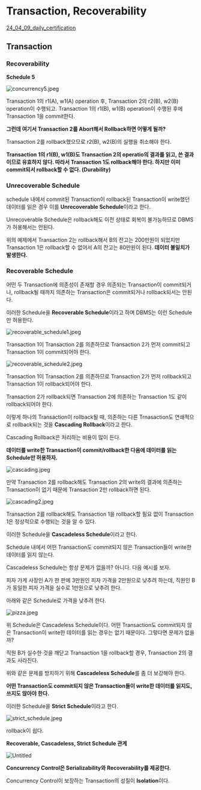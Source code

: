 # Transaction, Recoverability

[24_04_09_daily_certification](https://www.notion.so/24_04_09_daily_certification-2dea1b0d8be64be49d1c2ffb2edc55d2?pvs=21)

## Transaction

### Recoverability

**Schedule 5**

![concurrency5.jpeg](%E1%84%83%E1%85%A6%E1%84%8B%E1%85%B5%E1%86%AF%E1%84%85%E1%85%B5%E1%84%8B%E1%85%B5%E1%86%AB%E1%84%8C%E1%85%B3%E1%86%BC%20ef1ee6d7779941e38c35974449a20434/24_04_09_daily_certification%202dea1b0d8be64be49d1c2ffb2edc55d2/concurrency5.jpeg)

Transaction 1의 r1(A), w1(A) operation 후,  Transaction 2의 r2(B), w2(B) operation이 수행되고. Transaction 1의 r1(B), w1(B) operation이 수행된 후에 Transaction 1을 commit한다. 

**그런데 여기서 Transaction 2를 Abort해서 Rollback하면 어떻게 될까?**

Transaction 2를 rollback했으므로 r2(B), w2(B)의 실행을 취소해야 한다. 

**Transaction 1의 r1(B), w1(B)도 Transaction 2의 operatio의 결과를 읽고, 쓴 결과이므로 유효하지 않다. 따라서 Transaction 1도 rollback해야 한다. 하지만 이미 commit되서 rollback할 수 없다. (Durability)**

### **Unrecoverable Schedule**

schedule 내에서 commit된 Transaction이 rollback된 Transaction이 write했던 데이터를 읽은 경우 이를 **Unrecoverable Schedule**이라고 한다.

Unrecoverable Schedule은 rollback해도 이전 상태로 회복이 불가능하므로 DBMS가 허용해서는 안된다.

위의 예제에서  Transaction 2는 rollback해서 B의 잔고는 200만원이 되었지만 Transaction 1은 rollback할 수 없어서 A의 잔고는 80만원이 된다. **데이터 불일치가 발생한다.**

### Recoverable Schedule

어떤 두 Transaction에 의존성이 존재할 경우 의존되는 Transaction이 commit되거나, rollback될 때까지 의존하는 Transaction은 commit되거나 rollback되서는 안된다.

이러한 Schedule을 **Recoverable Schedule**이라고 하며 DBMS는 이런 Schedule만 허용한다.

![recoverable_schedule1.jpeg](%E1%84%83%E1%85%A6%E1%84%8B%E1%85%B5%E1%86%AF%E1%84%85%E1%85%B5%E1%84%8B%E1%85%B5%E1%86%AB%E1%84%8C%E1%85%B3%E1%86%BC%20ef1ee6d7779941e38c35974449a20434/24_04_09_daily_certification%202dea1b0d8be64be49d1c2ffb2edc55d2/recoverable_schedule1.jpeg)

Transaction 1이 Transaction 2를 의존하므로 Transaction 2가 먼저 commit되고 Transaction 1이 commit되어야 한다.

![recoverable_schedule2.jpeg](%E1%84%83%E1%85%A6%E1%84%8B%E1%85%B5%E1%86%AF%E1%84%85%E1%85%B5%E1%84%8B%E1%85%B5%E1%86%AB%E1%84%8C%E1%85%B3%E1%86%BC%20ef1ee6d7779941e38c35974449a20434/24_04_09_daily_certification%202dea1b0d8be64be49d1c2ffb2edc55d2/recoverable_schedule2.jpeg)

Transaction 1이 Transaction 2를 의존하므로 Transaction 2가 먼저 rollback되고 Transaction 1이 rollback되어야 한다.

Transaction 2가 rollback되면  Transaction 2에 의존하는 Transaction 1도 같이 rollback되어야 한다.

이렇게 하나의 Transaction이 rollback될 때, 의존하는 다른 Trnasaction도 연쇄적으로 rollback되는 것을 **Cascading Rollback**이라고 한다.

Cascading Rollback은 처리하는 비용이 많이 든다.

**데이터를 write한 Transaction이 commit/rollback한 다음에 데이터를 읽는 Schedule만 허용하자.**

![cascading.jpeg](%E1%84%83%E1%85%A6%E1%84%8B%E1%85%B5%E1%86%AF%E1%84%85%E1%85%B5%E1%84%8B%E1%85%B5%E1%86%AB%E1%84%8C%E1%85%B3%E1%86%BC%20ef1ee6d7779941e38c35974449a20434/24_04_09_daily_certification%202dea1b0d8be64be49d1c2ffb2edc55d2/cascading.jpeg)

만약 Transaction 2를 rollback해도 Transaction 2의 write의 결과에 의존하는 Transaction이 없기 때문에 Transaction 2만 rollback하면 된다.

![cascading2.jpeg](%E1%84%83%E1%85%A6%E1%84%8B%E1%85%B5%E1%86%AF%E1%84%85%E1%85%B5%E1%84%8B%E1%85%B5%E1%86%AB%E1%84%8C%E1%85%B3%E1%86%BC%20ef1ee6d7779941e38c35974449a20434/24_04_09_daily_certification%202dea1b0d8be64be49d1c2ffb2edc55d2/cascading2.jpeg)

Transaction 2를 rollback해도 Transaction 1을 rollback할 필요 없이 Transaction 1은 정상적으로 수행되는 것을 알 수 있다.

이러한 Schedule을 **Cascadeless Schedule**이라고 한다.

Schedule 내에서 어떤 Transaction도 commit되지 않은 Transaction들이 write한 데이터를 읽지 않는다.

Cascadeless Schedule는 항상 문제가 없을까? 아니다. 다음 예시를 보자.

피자 가게 사장인 A가 한 판에 3만원인 피자 가격을 2만원으로 낮추려 하는데, 직원인 B가 동일한 피자 가격을 실수로 1만원으로 낮추려 한다.

아래와 같은 Schedule로 가격을 낮추려 한다.

![pizza.jpeg](%E1%84%83%E1%85%A6%E1%84%8B%E1%85%B5%E1%86%AF%E1%84%85%E1%85%B5%E1%84%8B%E1%85%B5%E1%86%AB%E1%84%8C%E1%85%B3%E1%86%BC%20ef1ee6d7779941e38c35974449a20434/24_04_09_daily_certification%202dea1b0d8be64be49d1c2ffb2edc55d2/pizza.jpeg)

위 Schedule은 Cascadeless Schedule이다. 어떤 Transaction도 commit되지 않은 Transaction이 write한 데이터를 읽는 경우는 없기 때문이다. 그렇다면 문제가 없을까?

직원 B가 실수한 것을 깨닫고 Transaction 1을 rollback할 경우, Transaction 2의 결과도 사라진다.

위와 같은 문제를 방지하기 위해 **Cascadeless Schedule**를 좀 더 보강해야 한다.

**어떤 Transaction도 commit되지 않은 Transaction들이 write한 데이터를 읽지도, 쓰지도 않아야 한다.**

이러한 Schedule을 **Strict Schedule**이라고 한다.

![strict_schedule.jpeg](%E1%84%83%E1%85%A6%E1%84%8B%E1%85%B5%E1%86%AF%E1%84%85%E1%85%B5%E1%84%8B%E1%85%B5%E1%86%AB%E1%84%8C%E1%85%B3%E1%86%BC%20ef1ee6d7779941e38c35974449a20434/24_04_09_daily_certification%202dea1b0d8be64be49d1c2ffb2edc55d2/strict_schedule.jpeg)

rollback이 쉽다.

**Recoverable, Cascadeless, Strict Schedule 관계**

![Untitled](%E1%84%83%E1%85%A6%E1%84%8B%E1%85%B5%E1%86%AF%E1%84%85%E1%85%B5%E1%84%8B%E1%85%B5%E1%86%AB%E1%84%8C%E1%85%B3%E1%86%BC%20ef1ee6d7779941e38c35974449a20434/24_04_09_daily_certification%202dea1b0d8be64be49d1c2ffb2edc55d2/Untitled.png)

**Concurrency Control은 Serializability와 Recoverability를 제공한다.**

Concurrency Control이 보장하는 Transaction의 성질이 **Isolation**이다.